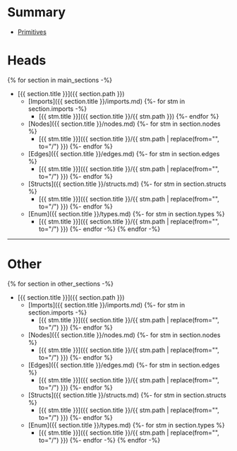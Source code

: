 # Summary

- [Primitives](./primitives.md)

# Heads
{% for section in main_sections -%}
- [{{ section.title }}]({{ section.path }})
    - [Imports]({{ section.title }}/imports.md)
    {%- for stm in section.imports -%}
        - [{{ stm.title }}]({{ section.title }}/{{ stm.path }})
    {%- endfor %}
    - [Nodes]({{ section.title }}/nodes.md)
    {%- for stm in section.nodes %}
        - [{{ stm.title }}]({{ section.title }}/{{ stm.path | replace(from="\", to="/") }})
    {%- endfor %}
    - [Edges]({{ section.title }}/edges.md)
    {%- for stm in section.edges %}
        - [{{ stm.title }}]({{ section.title }}/{{ stm.path | replace(from="\", to="/") }})
    {%- endfor %}
    - [Structs]({{ section.title }}/structs.md)
    {%- for stm in section.structs %}
        - [{{ stm.title }}]({{ section.title }}/{{ stm.path | replace(from="\", to="/") }})
    {%- endfor %}
    - [Enum]({{ section.title }}/types.md)
    {%- for stm in section.types %}
        - [{{ stm.title }}]({{ section.title }}/{{ stm.path | replace(from="\", to="/") }})
    {%- endfor -%}
{% endfor -%}

---
# Other
{% for section in other_sections -%}
- [{{ section.title }}]({{ section.path }})
    - [Imports]({{ section.title }}/imports.md)
    {%- for stm in section.imports -%}
        - [{{ stm.title }}]({{ section.title }}/{{ stm.path | replace(from="\", to="/") }})
    {%- endfor %}
    - [Nodes]({{ section.title }}/nodes.md)
    {%- for stm in section.nodes %}
        - [{{ stm.title }}]({{ section.title }}/{{ stm.path | replace(from="\", to="/") }})
    {%- endfor %}
    - [Edges]({{ section.title }}/edges.md)
    {%- for stm in section.edges %}
        - [{{ stm.title }}]({{ section.title }}/{{ stm.path | replace(from="\", to="/") }})
    {%- endfor %}
    - [Structs]({{ section.title }}/structs.md)
    {%- for stm in section.structs %}
        - [{{ stm.title }}]({{ section.title }}/{{ stm.path | replace(from="\", to="/") }})
    {%- endfor %}
    - [Enum]({{ section.title }}/types.md)
    {%- for stm in section.types %}
        - [{{ stm.title }}]({{ section.title }}/{{ stm.path | replace(from="\", to="/") }})
    {%- endfor -%}
{% endfor -%}